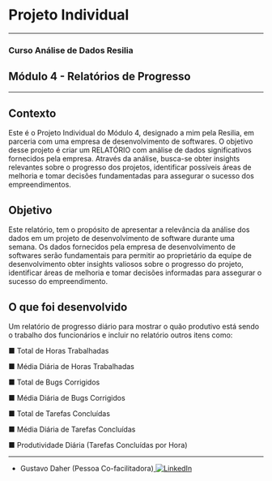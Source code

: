# Projeto Individual 
---
### Curso Análise de Dados Resilia
## Módulo 4 - Relatórios de Progresso 
---
## Contexto 
 Este é o Projeto Individual do Módulo 4, designado a mim pela Resilia, em parceria com uma empresa de desenvolvimento de softwares. O objetivo desse projeto é criar um RELATÓRIO com análise de dados significativos fornecidos pela empresa. Através da análise, busca-se obter insights relevantes sobre o progresso dos projetos, identificar possíveis áreas de melhoria e tomar decisões fundamentadas para assegurar o sucesso dos empreendimentos.

## Objetivo 
 Este relatório, tem o propósito de apresentar a relevância da análise dos dados em um projeto de desenvolvimento de software durante uma semana. Os dados fornecidos pela empresa de desenvolvimento de softwares serão fundamentais para permitir ao proprietário da equipe de desenvolvimento obter insights valiosos sobre o progresso do projeto, identificar áreas de melhoria e tomar decisões informadas para assegurar o sucesso do empreendimento.

 ## O que foi desenvolvido 
  Um relatório de progresso diário para mostrar o quão produtivo está sendo o 
trabalho dos funcionários e incluir no relatório outros itens como: 

■ Total de Horas Trabalhadas

■ Média Diária de Horas Trabalhadas

■ Total de Bugs Corrigidos

■ Média Diária de Bugs Corrigidos

■ Total de Tarefas Concluídas

■ Média Diária de Tarefas Concluídas

■ Produtividade Diária (Tarefas Concluídas por Hora)

---

- Gustavo Daher (Pessoa Co-facilitadora)<a href="https://www.linkedin.com/in/gustavo-daher-/">
        <img src="https://img.shields.io/badge/LinkedIn-blue?style=flat-square&logo=linkedin" alt="LinkedIn">



